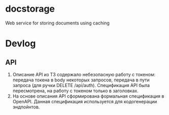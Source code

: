 # docstorage
Web service for storing documents using caching

# Devlog

## API
1. Описание API из ТЗ содержало небезопасную работу с токеном: передача токена в body некоторых запросов, передача в пути запроса (для ручки DELETE /api/auth). Спецификация API была пересмотрена, на работу с токеном только в заголовках.
2. На основе описания API сформирована формальная спецификация в OpenAPI. Данная спецификация используется для кодогенерации эндпойнтов.
 
